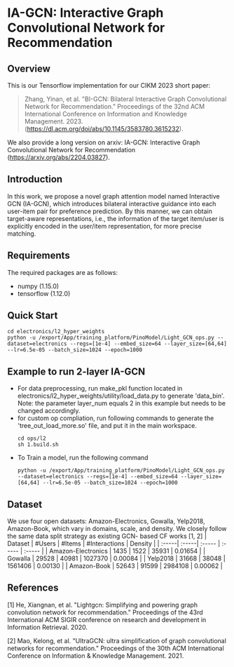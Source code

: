# IA-GCN: Interactive Graph Convolutional Network for Recommendation

## Overview
This is our Tensorflow implementation for our CIKM 2023 short paper:  
>Zhang, Yinan, et al. "BI-GCN: Bilateral Interactive Graph Convolutional Network for Recommendation." Proceedings of the 32nd ACM International Conference on Information and Knowledge Management. 2023. (https://dl.acm.org/doi/abs/10.1145/3583780.3615232).

We also provide a long version on arxiv: IA-GCN: Interactive Graph Convolutional Network for Recommendation (https://arxiv.org/abs/2204.03827).


## Introduction 
In this work, we propose a novel graph attention model named Interactive GCN (IA-GCN), which introduces bilateral interactive guidance into each user-item pair for preference prediction. By this manner, we can obtain target-aware representations, i.e., the information of the target item/user is explicitly encoded in the user/item representation, for more precise matching. 

## Requirements
The required packages are as follows: 
* numpy (1.15.0) 
* tensorflow (1.12.0)

## Quick Start
```
cd electronics/l2_hyper_weights
python -u /export/App/training_platform/PinoModel/Light_GCN_ops.py --dataset=electronics --regs=[1e-4] --embed_size=64 --layer_size=[64,64] --lr=6.5e-05 --batch_size=1024 --epoch=1000
```

## Example to run 2-layer IA-GCN
* For data preprocessing, run make_pkl function located in electronics/l2_hyper_weights/utility/load_data.py to generate 'data_bin'. Note: the parameter layer_num equals 2 in this example but needs to be changed accordingly.
* for custom op compliation, run following commands to generate the 'tree_out_load_more.so' file, and put it in the main workspace. 
  ```
  cd ops/l2
  sh 1.build.sh
  ```
* To Train a model, run the following command
  ```
  python -u /export/App/training_platform/PinoModel/Light_GCN_ops.py --dataset=electronics --regs=[1e-4] --embed_size=64 --layer_size=[64,64] --lr=6.5e-05 --batch_size=1024 --epoch=1000
  ```
  
## Dataset
We use four open datasets: Amazon-Electronics, Gowalla, Yelp2018, Amazon-Book, which vary in domains, scale, and density. We closely follow the same data split strategy as existing GCN- based CF works [1, 2]
| Dataset | #Users | #Items | #Interactions | Density |
| :-----| :-----| :----- | :----- | :----- |
| Amazon-Electronics | 1435 | 1522 | 35931 | 0.01654 |
| Gowalla | 29528 | 40981 | 1027370 | 0.00084 |
| Yelp2018 | 31668 | 38048 | 1561406 | 0.00130 |
| Amazon-Book | 52643 | 91599 | 2984108 | 0.00062 |

## References
[1] He, Xiangnan, et al. "Lightgcn: Simplifying and powering graph convolution network for recommendation." Proceedings of the 43rd International ACM SIGIR conference on research and development in Information Retrieval. 2020.

[2] Mao, Kelong, et al. "UltraGCN: ultra simplification of graph convolutional networks for recommendation." Proceedings of the 30th ACM International Conference on Information & Knowledge Management. 2021.
